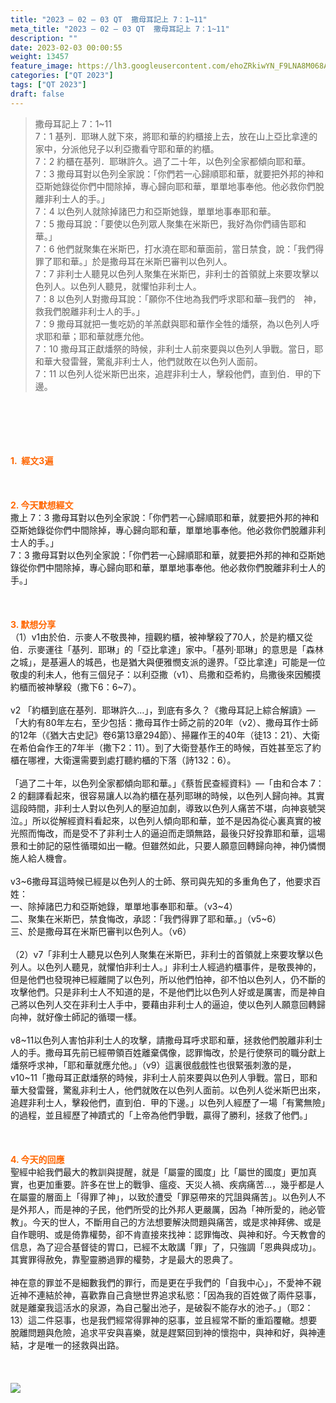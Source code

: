 ```yaml
---
title: "2023 – 02 – 03 QT  撒母耳記上 7：1~11"
meta_title: "2023 – 02 – 03 QT  撒母耳記上 7：1~11"
description: ""
date: 2023-02-03 00:00:55
weight: 13457
feature_image: https://lh3.googleusercontent.com/ehoZRkiwYN_F9LNA8M068AYxt73EavCZno-PD1cJRuf5BbSkQVUWr3gNEbt5kSs28Pb_Elg17kSrtf9ybWvojWoMV6I4tPM3vGRGDq6GkKkPdL2Gut4QAIw4-uykKUAtNiKgQKntvsU=w800
categories: ["QT 2023"]
tags: ["QT 2023"]
draft: false
---
```


<blockquote>撒母耳記上 7：1~11<br />
7：1 基列．耶琳人就下來，將耶和華的約櫃接上去，放在山上亞比拿達的家中，分派他兒子以利亞撒看守耶和華的約櫃。<br />
7：2 約櫃在基列．耶琳許久。過了二十年，以色列全家都傾向耶和華。<br />
7：3 撒母耳對以色列全家說：「你們若一心歸順耶和華，就要把外邦的神和亞斯她錄從你們中間除掉，專心歸向耶和華，單單地事奉他。他必救你們脫離非利士人的手。」<br />
7：4 以色列人就除掉諸巴力和亞斯她錄，單單地事奉耶和華。<br />
7：5 撒母耳說：「要使以色列眾人聚集在米斯巴，我好為你們禱告耶和華。」<br />
7：6 他們就聚集在米斯巴，打水澆在耶和華面前，當日禁食，說：「我們得罪了耶和華。」於是撒母耳在米斯巴審判以色列人。<br />
7：7 非利士人聽見以色列人聚集在米斯巴，非利士的首領就上來要攻擊以色列人。以色列人聽見，就懼怕非利士人。<br />
7：8 以色列人對撒母耳說：「願你不住地為我們呼求耶和華─我們的　神，救我們脫離非利士人的手。」<br />
7：9 撒母耳就把一隻吃奶的羊羔獻與耶和華作全牲的燔祭，為以色列人呼求耶和華；耶和華就應允他。<br />
7：10 撒母耳正獻燔祭的時候，非利士人前來要與以色列人爭戰。當日，耶和華大發雷聲，驚亂非利士人，他們就敗在以色列人面前。<br />
7：11 以色列人從米斯巴出來，追趕非利士人，擊殺他們，直到伯．甲的下邊。</blockquote><br />
&nbsp;<br />
<br />
&nbsp;<br />
<br />
<span style="color: #ff6600;"><strong>1.  經文3遍</strong></span><br />
<br />
&nbsp;<br />
<br />
<span style="color: #ff6600;"><strong>2. 今天默想經文<br />
</strong></span>撒上 7：3 撒母耳對以色列全家說：「你們若一心歸順耶和華，就要把外邦的神和亞斯她錄從你們中間除掉，專心歸向耶和華，單單地事奉他。他必救你們脫離非利士人的手。」<br />
7：3 撒母耳對以色列全家說：「你們若一心歸順耶和華，就要把外邦的神和亞斯她錄從你們中間除掉，專心歸向耶和華，單單地事奉他。他必救你們脫離非利士人的手。」<br />
<br />
&nbsp;<br />
<br />
<strong><span style="color: #ff6600;">3. 默想分享<br />
</span></strong>（1）v1由於伯．示麥人不敬畏神，擅觀約櫃，被神擊殺了70人，於是約櫃又從伯．示麥運往「基列．耶琳」的「亞比拿達」家中。「基列·耶琳」的意思是「森林之城」，是基遍人的城邑，也是猶大與便雅憫支派的邊界。「亞比拿達」可能是一位敬虔的利未人，他有三個兒子：以利亞撒（v1）、烏撒和亞希約，烏撒後來因觸摸約櫃而被神擊殺（撒下6：6~7）。<br />
<br />
v2 「約櫃到底在基列．耶琳許久…」，到底有多久？《撒母耳記上綜合解讀》—「大約有80年左右，至少包括：撒母耳作士師之前的20年（v2）、撒母耳作士師的12年（《猶大古史記》卷6第13章294節）、掃羅作王的40年（徒13：21）、大衛在希伯侖作王的7年半（撒下2：11）。到了大衛登基作王的時候，百姓甚至忘了約櫃在哪裡，大衛還需要到處打聽約櫃的下落（詩132：6）。<br />
<br />
「過了二十年，以色列全家都傾向耶和華。」《蔡哲民查經資料》—「由和合本 7：2 的翻譯看起來，很容易讓人以為約櫃在基列耶琳的時候，以色列人歸向神。其實這段時間，非利士人對以色列人的壓迫加劇，導致以色列人痛苦不堪，向神哀號哭泣。」所以從解經資料看起來，以色列人傾向耶和華，並不是因為從心裏真實的被光照而悔改，而是受不了非利士人的逼迫而走頭無路，最後只好投靠耶和華，這場景和士帥記的惡性循環如出一轍。但雖然如此，只要人願意回轉歸向神，神仍憐憫施人給人機會。<br />
<br />
v3~6撒母耳這時候已經是以色列人的士師、祭司與先知的多重角色了，他要求百姓：<br />
一、除掉諸巴力和亞斯她錄，單單地事奉耶和華。（v3~4）<br />
二、聚集在米斯巴，禁食悔改，承認：「我們得罪了耶和華。」（v5~6）<br />
三、於是撒母耳在米斯巴審判以色列人。（v6）<br />
<br />
（2）v7「非利士人聽見以色列人聚集在米斯巴，非利士的首領就上來要攻擊以色列人。以色列人聽見，就懼怕非利士人。」非利士人經過約櫃事件，是敬畏神的，但是他們也發現神已經離開了以色列，所以他們怕神，卻不怕以色列人，仍不斷的攻擊他們。只是非利士人不知道的是，不是他們比以色列人好或是厲害，而是神自己將以色列人交在非利士人手中，要藉由非利士人的逼迫，使以色列人願意回轉歸向神，就好像士師記的循環一樣。<br />
<br />
v8~11以色列人害怕非利士人的攻擊，請撒母耳呼求耶和華，拯救他們脫離非利士人的手。撒母耳先前已經帶領百姓離棄偶像，認罪悔改，於是行使祭司的職分獻上燔祭呼求神，「耶和華就應允他。」（v9）這裏很戲戲性也很緊張刺激的是， v10~11「撒母耳正獻燔祭的時候，非利士人前來要與以色列人爭戰。當日，耶和華大發雷聲，驚亂非利士人，他們就敗在以色列人面前。以色列人從米斯巴出來，追趕非利士人，擊殺他們，直到伯．甲的下邊。」以色列人經歷了一場「有驚無險」的過程，並且經歷了神蹟式的「上帝為他們爭戰，贏得了勝利，拯救了他們。」<br />
<br />
&nbsp;<br />
<br />
<strong style="font-size: inherit;"><span style="color: #ff6600;">4. 今天的回應<br />
</span></strong>聖經中給我們最大的教訓與提醒，就是「屬靈的國度」比「屬世的國度」更加真實，也更加重要。許多在世上的戰爭、瘟疫、天災人禍、疾病痛苦…，幾乎都是人在屬靈的層面上「得罪了神」，以致於遭受「罪惡帶來的咒詛與痛苦」。以色列人不是外邦人，而是神的子民，他們所受的比外邦人更嚴厲，因為「神所愛的，祂必管教」。今天的世人，不斷用自己的方法想要解決問題與痛苦，或是求神拜佛、或是自作聰明、或是倚靠權勢，卻不肯直接來找神：認罪悔改、與神和好。今天教會的信息，為了迎合基督徒的胃口，已經不太敢講「罪」了，只強調「恩典與成功」。其實罪得赦免，靠聖靈勝過罪的權勢，才是最大的恩典了。<br />
<br />
神在意的罪並不是細數我們的罪行，而是更在乎我們的「自我中心」，不愛神不親近神不連結於神，喜歡靠自己貪戀世界追求私慾：「因為我的百姓做了兩件惡事，就是離棄我這活水的泉源，為自己鑿出池子，是破裂不能存水的池子。」（耶2：13）這二件惡事，也是我們經常得罪神的惡事，並且經常不斷的重蹈覆轍。想要脫離問題與危險，追求平安與喜樂，就是趕緊回到神的懷抱中，與神和好，與神連結，才是唯一的拯救與出路。<br />
<br />
<strong style="font-size: inherit;"><span style="color: #ff6600;"> </span></strong><br />
<br />
<img class="aligncenter" src="https://cmcbiblereading.com/wp-content/uploads/2019/02/kiriath-jearim.jpg" /><br />
<br />
&nbsp;<br />
<br />
&nbsp;<br />
<br />
&nbsp;<br />
<br />
&nbsp;
        